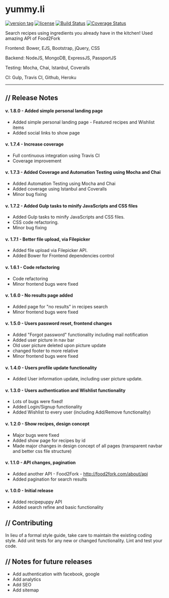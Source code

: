 # yummy.li
[![version tag](https://img.shields.io/badge/version-1.8.0-brightgreen.svg)](https://github.com/mikepenzin/yummy.li) [![license](https://img.shields.io/github/license/mikepenzin/yummy.li.svg)](https://github.com/mikepenzin/yummy.li) [![Build Status](https://travis-ci.org/mikepenzin/yummy.li.svg?branch=master)](https://travis-ci.org/mikepenzin/yummy.li) [![Coverage Status](https://coveralls.io/repos/github/mikepenzin/yummy.li/badge.svg?branch=master)](https://coveralls.io/github/mikepenzin/yummy.li?branch=master)

Search recipes using ingredients you already have in the kitchen! Used amazing API of Food2Fork

Frontend: Bower, EJS, Bootstrap, jQuery, CSS

Backend: NodeJS, MongoDB, ExpressJS, PassportJS

Testing: Mocha, Chai, Istanbul, Coveralls

CI: Gulp, Travis CI, Github, Heroku

------------------------------------------------------------

## // Release Notes

#### v. 1.8.0 - Added simple personal landing page

- Added simple personal landing page - Featured recipes and Wishlist items
- Added social links to show page
 

#### v. 1.7.4 - Increase coverage

- Full continuous integration using Travis CI
- Coverage improvement


#### v. 1.7.3 - Added Coverage and Automation Testing using Mocha and Chai

- Added Automation Testing using Mocha and Chai
- Added coverage using Istanbul and Coveralls
- Minor bug fixing


#### v. 1.7.2 - Added Gulp tasks to minify JavaScripts and CSS files

- Added Gulp tasks to minify JavaScripts and CSS files.
- CSS code refactoring.
- Minor bug fixing


#### v. 1.7.1 - Better file upload, via Filepicker

- Added file upload via Filepicker API.
- Added Bower for Frontend dependencies control


#### v. 1.6.1 - Code refactoring

- Code refactoring
- Minor frontend bugs were fixed


#### v. 1.6.0 - No results page added

- Added page for "no results" in recipes search
- Minor frontend bugs were fixed


#### v. 1.5.0 - Users password reset, frontend changes

- Added "Forgot password" functionality including mail notification
- Added user picture in nav bar 
- Old user picture deleted upon picture update
- changed footer to more relative
- Minor frontend bugs were fixed


#### v. 1.4.0 - Users profile update functionality

- Added User information update, including user picture update.


#### v. 1.3.0 - Users authentication and Wishlist functionality

- Lots of bugs were fixed! 
- Added Login/Signup functionality
- Added Wishlist to every user (including Add/Remove functionality)


#### v. 1.2.0 - Show recipes, design concept

- Major bugs were fixed
- Added show page for recipes by id
- Made major changes in design concept of all pages (transparent navbar and better css file structure)


#### v. 1.1.0 - API changes, pagination

- Added another API - Food2Fork - http://food2fork.com/about/api
- Added pagination for search results


#### v. 1.0.0 - Initial release

- Added recipepuppy API
- Added search refine and basic functionality



## // Contributing

In lieu of a formal style guide, take care to maintain the existing coding style. Add unit tests for any new or changed functionality. Lint and test your code.



## // Notes for future releases

- Add authentication with facebook, google
- Add analytics
- Add SEO
- Add sitemap

